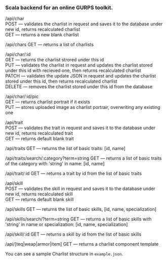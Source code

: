 <h3>Scala backend for an online GURPS toolkit.</h3>

<p>/api/char
<br>POST — validates the charlist in request and saves it to the database under new id, returns recalculated charlist 
<br>GET — returns a new blank charlist</p>
<p>/api/chars GET — returns a list of charlists</p>
<p>/api/char/:id
<br>GET — returns the charlist strored under this id
<br>PUT — validates the charlist in request and updates the charlist stored under this id with recieved one, then 
returns recalculated charlist
<br>PATCH — validates the update JSON in request and updates the charlist stored under this id, then returns 
recalculated charlist
<br>DELETE — removes the charlist stored under this id from the database</p>
<p>/api/char/:id/pic
<br>GET — returns charlist portrait if it exists
<br>PUT — stores uploaded image as charlist portrair, overwriting any existing one</p>
<p>/api/trait
<br>POST — validates the trait in request and saves it to the database under new id, returns recalculated trait
<br>GET — returns default blank trait</p>
<p>/api/traits GET — returns the list of basic traits: [id, name]</p>
<p>/api/traits/search/:category?term=string GET — returns a list of basic traits of the category with 'string' in name: 
[id, name]</p> 
<p>/api/trait/:id GET — returns a trait by id from the list of basic traits</p>
<p>/api/skill
<br>POST — validates the skill in request and saves it to the database under new id, returns recalculated skill
<br>GET — returns default blank skill</p>
<p>/api/skills GET — returns the list of basic skills, [id, name, specialization]</p>
<p>/api/skills/search/?term=string GET — returns a list of basic skills with 'string' in name or specialization: [id, 
name, specialization]</p>
<p>/api/skill/:id GET — returns a skill by id from the list of basic skills</p>
<p>/api/[teq|weap|armor|item] GET — returns a charlist component template</p>
<p>You can see a sample Charlist structure in <code>example.json</code>.</p>